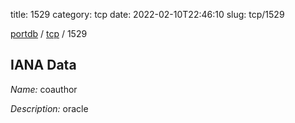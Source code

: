 title: 1529
category: tcp
date: 2022-02-10T22:46:10
slug: tcp/1529

[portdb](/) / [tcp](/category/tcp.html) / 1529


## IANA Data

_Name:_ coauthor

_Description:_ oracle

